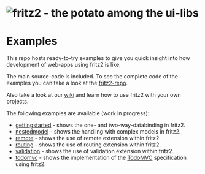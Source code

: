 # ![fritz2 - the potato among the ui-libs](https://jwstegemann.github.io/fritz2/static/fritz2-logo-small.png)

# Examples
This repo hosts ready-to-try examples to give you quick insight into how development of web-apps using fritz2 is like. 

The main source-code is included. To see the complete code of the examples you can take a look at the [fritz2-repo](https://github.com/jwstegemann/fritz2/tree/master/examples).

Also take a look at our [wiki](https://github.com/jwstegemann/fritz2/wiki)
and learn how to use fritz2 with your own projects.

The following examples are available (work in progress):
* [gettingstarted](https://jamowei.github.io/fritz2-examples/gettingstarted/build/distributions/index.html) - shows the one- and two-way-databinding in fritz2.
* [nestedmodel](https://jamowei.github.io/fritz2-examples/nestedmodel/build/distributions/index.html) - shows the handling with complex models in fritz2.
* [remote](https://jamowei.github.io/fritz2-examples/remote/build/distributions/index.html) - shows the use of remote extension within fritz2.
* [routing](https://jamowei.github.io/fritz2-examples/routing/build/distributions/index.html) - shows the use of routing extension within fritz2.
* [validation](https://jamowei.github.io/fritz2-examples/validation/build/distributions/index.html) - shows the use of validation extension within fritz2.
* [todomvc](https://jamowei.github.io/fritz2-examples/todomvc/build/distributions/index.html) - shows the implementation of the [TodoMVC](http://todomvc.com/) specification using fritz2.
